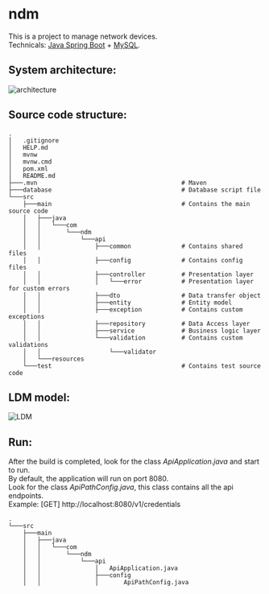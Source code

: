 # ndm
This is a project to manage network devices.\
Technicals: [Java Spring Boot](https://spring.io/projects/spring-boot) + [MySQL](https://www.mysql.com/).

## System architecture:
![architecture](https://user-images.githubusercontent.com/43290383/160320084-2eceddb9-c9c7-4f54-8861-12c45415f961.png)
## Source code structure:
    .
    │   .gitignore
    │   HELP.md
    │   mvnw
    │   mvnw.cmd
    │   pom.xml
    │   README.md
    ├───.mvn                                        # Maven
    ├───database                                    # Database script file
    └───src
        ├───main                                    # Contains the main source code
        │   ├───java
        │   │   └───com
        │   │       └───ndm
        │   │           └───api
        │   │               ├───common              # Contains shared files
        │   │               ├───config              # Contains config files
        │   │               ├───controller          # Presentation layer
        │   │               │   └───error           # Presentation layer for custom errors
        │   │               ├───dto                 # Data transfer object
        │   │               ├───entity              # Entity model
        │   │               ├───exception           # Contains custom exceptions
        │   │               ├───repository          # Data Access layer
        │   │               ├───service             # Business logic layer
        │   │               └───validation          # Contains custom validations       
        │   │                   └───validator
        │   └───resources                    
        └───test                                    # Contains test source code
## LDM model:
![LDM](https://user-images.githubusercontent.com/43290383/160426288-28adffd8-1215-493b-b493-82026062d745.png)
## Run:
After the build is completed, look for the class *ApiApplication.java* and start to run.\
By default, the application will run on port 8080.\
Look for the class *ApiPathConfig.java*, this class contains all the api endpoints.\
Example: [GET] http://localhost:8080/v1/credentials

    .
    └───src
        ├───main
        │   ├───java
        │   │   └───com
        │   │       └───ndm
        │   │           └───api
        │   │               │   ApiApplication.java
        │   │               ├───config
        │   │               │       ApiPathConfig.java
